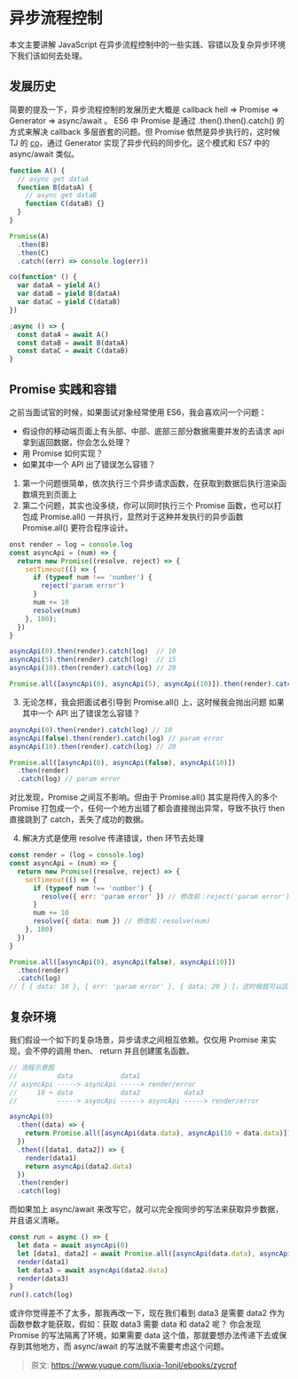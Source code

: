 # 异步流程控制

本文主要讲解 JavaScript 在异步流程控制中的一些实践、容错以及复杂异步环境下我们该如何去处理。

## 发展历史

简要的提及一下，异步流程控制的发展历史大概是 callback hell => Promise => Generator => async/await 。
ES6 中 Promise 是通过 .then().then().catch() 的方式来解决 callback 多层嵌套的问题。但 Promise 依然是异步执行的，这时候 TJ 的 [co](https://github.com/tj/co)，通过 Generator 实现了异步代码的同步化。这个模式和 ES7 中的 async/await 类似。

```javascript
function A() {
  // async get dataA
  function B(dataA) {
    // async get dataB
    function C(dataB) {}
  }
}

Promise(A)
  .then(B)
  .then(C)
  .catch((err) => console.log(err))

co(function* () {
  var dataA = yield A()
  var dataB = yield B(dataA)
  var dataC = yield C(dataB)
})

;async () => {
  const dataA = await A()
  const dataB = await B(dataA)
  const dataC = await C(dataB)
}
```

## Promise 实践和容错

之前当面试官的时候，如果面试对象经常使用 ES6，我会喜欢问一个问题：

- 假设你的移动端页面上有头部、中部、底部三部分数据需要并发的去请求 api 拿到返回数据，你会怎么处理？
- 用 Promise 如何实现？
- 如果其中一个 API 出了错误怎么容错？

1. 第一个问题很简单，依次执行三个异步请求函数，在获取到数据后执行渲染函数填充到页面上
2. 第二个问题，其实也没多绕，你可以同时执行三个 Promise 函数，也可以打包成 Promise.all() 一并执行，显然对于这种并发执行的异步函数 Promise.all() 更符合程序设计。

```javascript
onst render = log = console.log
const asyncApi = (num) => {
  return new Promise((resolve, reject) => {
    setTimeout(() => {
      if (typeof num !== 'number') {
        reject('param error')
      }
      num += 10
      resolve(num)
    }, 100);
  })
}

asyncApi(0).then(render).catch(log)  // 10
asyncApi(5).then(render).catch(log)  // 15
asyncApi(10).then(render).catch(log) // 20

Promise.all([asyncApi(0), asyncApi(5), asyncApi(10)]).then(render).catch(log) // [ 10, 15, 20 ]

```

3. 无论怎样，我会把面试者引导到 Promise.all() 上，这时候我会抛出问题 如果其中一个 API 出了错误怎么容错？

```javascript
asyncApi(0).then(render).catch(log) // 10
asyncApi(false).then(render).catch(log) // param error
asyncApi(10).then(render).catch(log) // 20

Promise.all([asyncApi(0), asyncApi(false), asyncApi(10)])
  .then(render)
  .catch(log) // param error
```

对比发现，Promise 之间互不影响。但由于 Promise.all() 其实是将传入的多个 Promise 打包成一个，任何一个地方出错了都会直接抛出异常，导致不执行 then 直接跳到了 catch，丢失了成功的数据。

4. 解决方式是使用 resolve 传递错误，then 环节去处理

```javascript
const render = (log = console.log)
const asyncApi = (num) => {
  return new Promise((resolve, reject) => {
    setTimeout(() => {
      if (typeof num !== 'number') {
        resolve({ err: 'param error' }) // 修改前：reject('param error')
      }
      num += 10
      resolve({ data: num }) // 修改前：resolve(num)
    }, 100)
  })
}

Promise.all([asyncApi(0), asyncApi(false), asyncApi(10)])
  .then(render)
  .catch(log)
// [ { data: 10 }, { err: 'param error' }, { data: 20 } ]，这时候就可以区分处理了
```

## 复杂环境

我们假设一个如下的复杂场景，异步请求之间相互依赖。仅仅用 Promise 来实现，会不停的调用 then、 return 并且创建匿名函数。

```javascript
// 流程示意图
//          data            data1
// asyncApi -----> asyncApi -----> render/error
//     10 + data            data2           data3
//          -----> asyncApi -----> asyncApi -----> render/error

asyncApi(0)
  .then((data) => {
    return Promise.all([asyncApi(data.data), asyncApi(10 + data.data)])
  })
  .then(([data1, data2]) => {
    render(data1)
    return asyncApi(data2.data)
  })
  .then(render)
  .catch(log)
```

而如果加上 async/await 来改写它，就可以完全按同步的写法来获取异步数据，并且语义清晰。

```javascript
const run = async () => {
  let data = await asyncApi(0)
  let [data1, data2] = await Promise.all([asyncApi(data.data), asyncApi(10 + data.data)])
  render(data1)
  let data3 = await asyncApi(data2.data)
  render(data3)
}
run().catch(log)
```

或许你觉得差不了太多，那我再改一下，现在我们看到 data3 是需要 data2 作为函数参数才能获取，假如：获取 data3 需要 data 和 data2 呢？
你会发现 Promise 的写法隔离了环境，如果需要 data 这个值，那就要想办法传递下去或保存到其他地方，而 async/await 的写法就不需要考虑这个问题。

> 原文: <https://www.yuque.com/liuxia-1onjl/ebooks/zycrpf>
